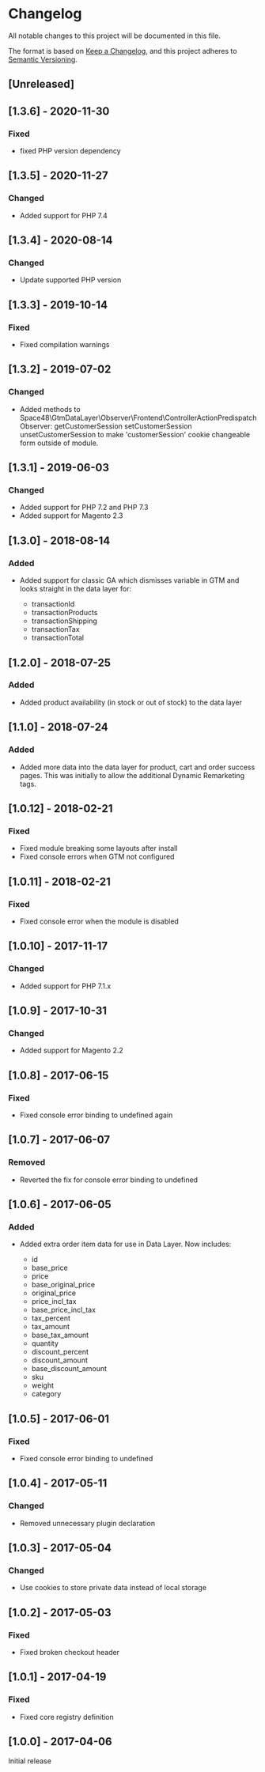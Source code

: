 # Changelog
All notable changes to this project will be documented in this file.

The format is based on [Keep a Changelog](https://keepachangelog.com/en/1.0.0/),
and this project adheres to [Semantic Versioning](https://semver.org/spec/v2.0.0.html).

## [Unreleased]

## [1.3.6] - 2020-11-30

### Fixed

- fixed PHP version dependency

## [1.3.5] - 2020-11-27

### Changed

- Added support for PHP 7.4

## [1.3.4] - 2020-08-14

### Changed

- Update supported PHP version

## [1.3.3] - 2019-10-14

### Fixed

- Fixed compilation warnings

## [1.3.2] - 2019-07-02

### Changed

- Added methods to Space48\GtmDataLayer\Observer\Frontend\ControllerActionPredispatchObserver: getCustomerSession setCustomerSession unsetCustomerSession
  to make 'customerSession' cookie changeable form outside of module.

## [1.3.1] - 2019-06-03

### Changed

- Added support for PHP 7.2 and PHP 7.3
- Added support for Magento 2.3

## [1.3.0] - 2018-08-14

### Added

- Added support for classic GA which dismisses variable in GTM and looks straight in the data layer for:

    - transactionId
    - transactionProducts
    - transactionShipping
    - transactionTax
    - transactionTotal

## [1.2.0] - 2018-07-25

### Added

- Added product availability (in stock or out of stock) to the data layer

## [1.1.0] - 2018-07-24

### Added

- Added more data into the data layer for product, cart and order success pages. This was initially to allow the additional Dynamic Remarketing tags.

## [1.0.12] - 2018-02-21

### Fixed

- Fixed module breaking some layouts after install
- Fixed console errors when GTM not configured

## [1.0.11] - 2018-02-21

### Fixed

- Fixed console error when the module is disabled

## [1.0.10] - 2017-11-17

### Changed

- Added support for PHP 7.1.x

## [1.0.9] - 2017-10-31

### Changed

- Added support for Magento 2.2

## [1.0.8] - 2017-06-15

### Fixed

- Fixed console error binding to undefined again

## [1.0.7] - 2017-06-07

### Removed

- Reverted the fix for console error binding to undefined

## [1.0.6] - 2017-06-05

### Added

- Added extra order item data for use in Data Layer. Now includes:
  
   - id
   - base_price
   - price
   - base_original_price
   - original_price
   - price_incl_tax
   - base_price_incl_tax
   - tax_percent
   - tax_amount
   - base_tax_amount
   - quantity
   - discount_percent
   - discount_amount
   - base_discount_amount
   - sku
   - weight
   - category


## [1.0.5] - 2017-06-01

### Fixed

- Fixed console error binding to undefined

## [1.0.4] - 2017-05-11

### Changed

- Removed unnecessary plugin declaration

## [1.0.3] - 2017-05-04

### Changed

- Use cookies to store private data instead of local storage

## [1.0.2] - 2017-05-03

### Fixed

- Fixed broken checkout header

## [1.0.1] - 2017-04-19

### Fixed

- Fixed core registry definition

## [1.0.0] - 2017-04-06

Initial release
